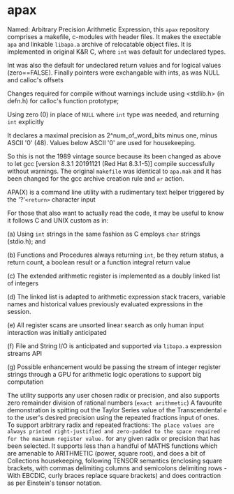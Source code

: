 # apax
Named: Arbitrary Precision Arithmetic Expression, this `apax` repository 
comprises a makefile, c-modules with header files.
It makes the exectable `apa` and linkable `libapa.a` archive of relocatable object files.
It is implemented in original K&R C, where `int` was default for undeclared types.

Int was also the default for undeclared return values and for logical values (zero==FALSE).
Finally pointers were exchangable with ints, as was NULL and calloc's offsets

Changes required for compile without warnings include using <stdlib.h>  (in defn.h) for calloc's function prototype;

Using zero (0) in place of `NULL` where `int` type was needed, and returning `int` explicitly

It declares a maximal precision as 2^num_of_word_bits minus one, minus ASCII '0' (48). Values below ASCII '0' are used for housekeeping.

So this is not the 1989 vintage source because its been changed as above to let gcc [version 8.3.1 20191121 (Red Hat 8.3.1-5)] compile successfully without warnings. The original `makefile` was identical to `apa.mak` and it has been changed for the gcc archive creation rule and `ar` action.

APA(X) is a command line utility with a rudimentary text helper triggered by the '?'`<return>` character input

For those that also want to actually read the code, it may be useful to know it follows C and UNIX custom as in:

(a) Using `int` strings in the same fashion as C employs `char` strings (stdio.h); and 

(b) Functions and Procedures always returning `int`, be they return status, a return count, a boolean result or a function integral return value

(c) The extended arithmetic register is implemented as a doubly linked list of integers

(d) The linked list is adapted to arithmetic expression stack tracers, variable names and historical values previously evaluated expressions in the session.

(e) All register scans are unsorted linear search as only human input interaction was initially anticipated

(f) File and String I/O is anticipated and supported via `libapa.a` expression streams API

(g) Possible enhancement would be passing the stream of integer register strings through a GPU for arithmetic logic operations to support big computation

The utility supports any user chosen radix or precision, and also supports zero remainder division of rational numbers (`exact arithmetic`) A favourite demonstration is spitting out the Taylor Series value of the Transcendental `e` to the user's desired precision using the repeated fractions input of ones.
To support arbitrary radix and repeated fractions: `The place values are always printed right-justified and zero-padded to the space required for the maximum register value.` for any given radix or precision that has been selected. It supports less than a handful of MATHS functions which are amenable to ARITHMETIC (power, square root), and does a bit of Collections housekeeping, following TENSOR semantics (enclosing square brackets, with commas delimiting columns and semicolons delimiting rows - With EBCDIC, curly braces replace square brackets) and does contraction as per Einstein's tensor notation.
